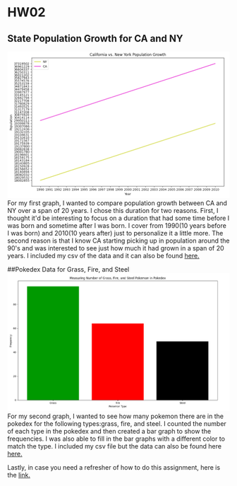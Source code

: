 # HW02
## State Population Growth for CA and NY
![State Growth](state_population.png)
For my first graph, I wanted to compare population growth between CA and NY over a span of 20 years. I chose this duration for two reasons. First, I thought it'd be interesting to focus on a duration that had some time before I was born and sometime after I was born. I cover from 1990(10 years before I was born) and 2010(10 years after) just to personalize it a little more. The second reason is that I know CA starting picking up in population around the 90's and was interested to see just how much it had grown in a span of 20 years. I included my csv of the data and it can also be found [here.](https://github.com/JoshData/historical-state-population-csv/blob/primary/historical_state_population_by_year.csv)

##Pokedex Data for Grass, Fire, and Steel
![Pokemon Numbers](pokemon.png)
For my second graph, I wanted to see how many pokemon there are in the pokedex for the following types:grass, fire, and steel. I counted the number of each type in the pokedex and then created a bar graph to show the frequencies. I was also able to fill in the bar graphs with a different color to match the type. I included my csv file but the data can also be found here [here.](https://gist.github.com/armgilles/194bcff35001e7eb53a2a8b441e8b2c6#file-pokemon-csv)

Lastly, in case you need a refresher of how to do this assignment, here is the [link.](https://github.com/mikeizbicki/cmc-csci040/tree/2021fall/hw_02)
